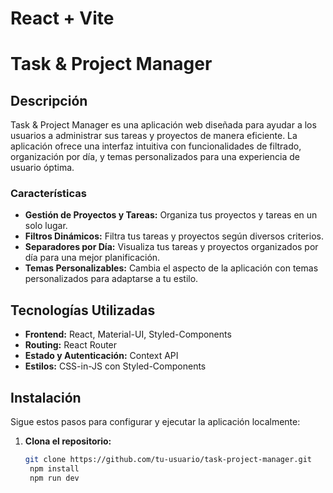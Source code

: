 # React + Vite

# Task & Project Manager

## Descripción

Task & Project Manager es una aplicación web diseñada para ayudar a los usuarios a administrar sus tareas y proyectos de manera eficiente. La aplicación ofrece una interfaz intuitiva con funcionalidades de filtrado, organización por día, y temas personalizados para una experiencia de usuario óptima.

### Características

- **Gestión de Proyectos y Tareas:** Organiza tus proyectos y tareas en un solo lugar.
- **Filtros Dinámicos:** Filtra tus tareas y proyectos según diversos criterios.
- **Separadores por Día:** Visualiza tus tareas y proyectos organizados por día para una mejor planificación.
- **Temas Personalizables:** Cambia el aspecto de la aplicación con temas personalizados para adaptarse a tu estilo.

## Tecnologías Utilizadas

- **Frontend:** React, Material-UI, Styled-Components
- **Routing:** React Router
- **Estado y Autenticación:** Context API
- **Estilos:** CSS-in-JS con Styled-Components

## Instalación

Sigue estos pasos para configurar y ejecutar la aplicación localmente:

1. **Clona el repositorio:**
   ```bash
   git clone https://github.com/tu-usuario/task-project-manager.git
    npm install
    npm run dev
   ```

